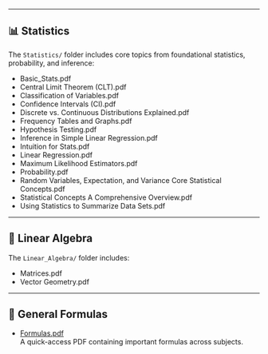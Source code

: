 
---

## 📊 Statistics

The `Statistics/` folder includes core topics from foundational statistics, probability, and inference:

- Basic_Stats.pdf  
- Central Limit Theorem (CLT).pdf  
- Classification of Variables.pdf  
- Confidence Intervals (CI).pdf  
- Discrete vs. Continuous Distributions Explained.pdf  
- Frequency Tables and Graphs.pdf  
- Hypothesis Testing.pdf  
- Inference in Simple Linear Regression.pdf  
- Intuition for Stats.pdf  
- Linear Regression.pdf  
- Maximum Likelihood Estimators.pdf  
- Probability.pdf  
- Random Variables, Expectation, and Variance Core Statistical Concepts.pdf  
- Statistical Concepts A Comprehensive Overview.pdf  
- Using Statistics to Summarize Data Sets.pdf  

---

## 📐 Linear Algebra

The `Linear_Algebra/` folder includes:

- Matrices.pdf  
- Vector Geometry.pdf  

---

## 🧾 General Formulas

- [Formulas.pdf](./Formulas.pdf)  
  A quick-access PDF containing important formulas across subjects.
